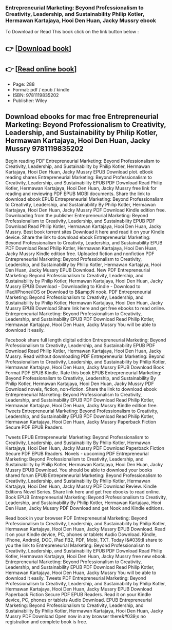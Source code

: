 ### Entrepreneurial Marketing: Beyond Professionalism to Creativity, Leadership, and Sustainability Philip Kotler, Hermawan Kartajaya, Hooi Den Huan, Jacky Mussry ebook

To Download or Read This book click on the link button below :

## 👉  [**[Download book](http://ebooksharez.info/download.php?group=book&from=github.com&id=662686&lnk=1064 "Download book")**]

## 👉  [**[Read online book](http://ebooksharez.info/download.php?group=book&from=github.com&id=662686&lnk=1064 "Read online book")**]


* Page: 288
* Format: pdf / epub / kindle
* ISBN: 9781119835202
* Publisher: Wiley



## Download ebooks for mac free Entrepreneurial Marketing: Beyond Professionalism to Creativity, Leadership, and Sustainability by Philip Kotler, Hermawan Kartajaya, Hooi Den Huan, Jacky Mussry 9781119835202


Begin reading PDF Entrepreneurial Marketing: Beyond Professionalism to Creativity, Leadership, and Sustainability by Philip Kotler, Hermawan Kartajaya, Hooi Den Huan, Jacky Mussry EPUB Download plot. eBook reading shares Entrepreneurial Marketing: Beyond Professionalism to Creativity, Leadership, and Sustainability EPUB PDF Download Read Philip Kotler, Hermawan Kartajaya, Hooi Den Huan, Jacky Mussry free link for reading and reviewing PDF EPUB MOBI documents. Share the link to download ebook EPUB Entrepreneurial Marketing: Beyond Professionalism to Creativity, Leadership, and Sustainability By Philip Kotler, Hermawan Kartajaya, Hooi Den Huan, Jacky Mussry PDF Download Kindle edition free. Downloading from the publisher Entrepreneurial Marketing: Beyond Professionalism to Creativity, Leadership, and Sustainability EPUB PDF Download Read Philip Kotler, Hermawan Kartajaya, Hooi Den Huan, Jacky Mussry. Best book torrent sites Download it here and read it on your Kindle device. Share the link to download ebook Entrepreneurial Marketing: Beyond Professionalism to Creativity, Leadership, and Sustainability EPUB PDF Download Read Philip Kotler, Hermawan Kartajaya, Hooi Den Huan, Jacky Mussry Kindle edition free. Uploaded fiction and nonfiction PDF Entrepreneurial Marketing: Beyond Professionalism to Creativity, Leadership, and Sustainability by Philip Kotler, Hermawan Kartajaya, Hooi Den Huan, Jacky Mussry EPUB Download. New PDF Entrepreneurial Marketing: Beyond Professionalism to Creativity, Leadership, and Sustainability by Philip Kotler, Hermawan Kartajaya, Hooi Den Huan, Jacky Mussry EPUB Download - Downloading to Kindle - Download to iPad/iPhone/iOS or Download to B&amp;amp;N nook. PDF Entrepreneurial Marketing: Beyond Professionalism to Creativity, Leadership, and Sustainability by Philip Kotler, Hermawan Kartajaya, Hooi Den Huan, Jacky Mussry EPUB Download Share link here and get free ebooks to read online. Entrepreneurial Marketing: Beyond Professionalism to Creativity, Leadership, and Sustainability EPUB PDF Download Read Philip Kotler, Hermawan Kartajaya, Hooi Den Huan, Jacky Mussry You will be able to download it easily.

Facebook share full length digital edition Entrepreneurial Marketing: Beyond Professionalism to Creativity, Leadership, and Sustainability EPUB PDF Download Read Philip Kotler, Hermawan Kartajaya, Hooi Den Huan, Jacky Mussry. Read without downloading PDF Entrepreneurial Marketing: Beyond Professionalism to Creativity, Leadership, and Sustainability by Philip Kotler, Hermawan Kartajaya, Hooi Den Huan, Jacky Mussry EPUB Download Book Format PDF EPUB Kindle. Rate this book EPUB Entrepreneurial Marketing: Beyond Professionalism to Creativity, Leadership, and Sustainability By Philip Kotler, Hermawan Kartajaya, Hooi Den Huan, Jacky Mussry PDF Download novels, fiction, non-fiction. Share the link to download ebook Entrepreneurial Marketing: Beyond Professionalism to Creativity, Leadership, and Sustainability EPUB PDF Download Read Philip Kotler, Hermawan Kartajaya, Hooi Den Huan, Jacky Mussry Kindle edition free. Tweets Entrepreneurial Marketing: Beyond Professionalism to Creativity, Leadership, and Sustainability EPUB PDF Download Read Philip Kotler, Hermawan Kartajaya, Hooi Den Huan, Jacky Mussry Paperback Fiction Secure PDF EPUB Readers.

Tweets EPUB Entrepreneurial Marketing: Beyond Professionalism to Creativity, Leadership, and Sustainability By Philip Kotler, Hermawan Kartajaya, Hooi Den Huan, Jacky Mussry PDF Download Paperback Fiction Secure PDF EPUB Readers. Novels - upcoming PDF Entrepreneurial Marketing: Beyond Professionalism to Creativity, Leadership, and Sustainability by Philip Kotler, Hermawan Kartajaya, Hooi Den Huan, Jacky Mussry EPUB Download. You should be able to download your books shared forum EPUB Entrepreneurial Marketing: Beyond Professionalism to Creativity, Leadership, and Sustainability By Philip Kotler, Hermawan Kartajaya, Hooi Den Huan, Jacky Mussry PDF Download Review. Kindle Editions Novel Series. Share link here and get free ebooks to read online. Book EPUB Entrepreneurial Marketing: Beyond Professionalism to Creativity, Leadership, and Sustainability By Philip Kotler, Hermawan Kartajaya, Hooi Den Huan, Jacky Mussry PDF Download and get Nook and Kindle editions.

Read book in your browser PDF Entrepreneurial Marketing: Beyond Professionalism to Creativity, Leadership, and Sustainability by Philip Kotler, Hermawan Kartajaya, Hooi Den Huan, Jacky Mussry EPUB Download. Read it on your Kindle device, PC, phones or tablets Audio Download. Kindle, iPhone, Android, DOC, iPad FB2, PDF, Mobi, TXT. Today I&amp;#039;ll share to you the link to Entrepreneurial Marketing: Beyond Professionalism to Creativity, Leadership, and Sustainability EPUB PDF Download Read Philip Kotler, Hermawan Kartajaya, Hooi Den Huan, Jacky Mussry free new ebook. Entrepreneurial Marketing: Beyond Professionalism to Creativity, Leadership, and Sustainability EPUB PDF Download Read Philip Kotler, Hermawan Kartajaya, Hooi Den Huan, Jacky Mussry You will be able to download it easily. Tweets PDF Entrepreneurial Marketing: Beyond Professionalism to Creativity, Leadership, and Sustainability by Philip Kotler, Hermawan Kartajaya, Hooi Den Huan, Jacky Mussry EPUB Download Paperback Fiction Secure PDF EPUB Readers. Read it on your Kindle device, PC, phones or tablets Audio Download. EPUB Entrepreneurial Marketing: Beyond Professionalism to Creativity, Leadership, and Sustainability By Philip Kotler, Hermawan Kartajaya, Hooi Den Huan, Jacky Mussry PDF Download Open now in any browser there&amp;#039;s no registration and complete book is free.





